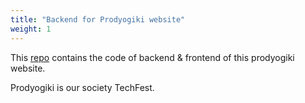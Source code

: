```yaml
---
title: "Backend for Prodyogiki website"
weight: 1
---
```


This [repo](https://github.com/lucifer1708/prody-2023) contains the code of backend & frontend of this prodyogiki website.

Prodyogiki is our society TechFest.

